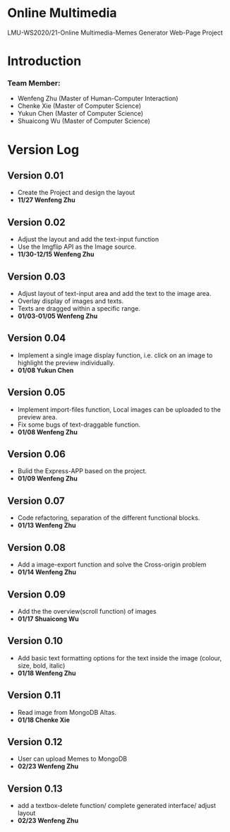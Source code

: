 # Online Multimedia
LMU-WS2020/21-Online Multimedia-Memes Generator Web-Page Project
# Introduction

### Team Member:
- Wenfeng Zhu (Master of Human-Computer Interaction)
- Chenke Xie (Master of Computer Science)
- Yukun Chen (Master of Computer Science)
- Shuaicong Wu (Master of Computer Science)

# Version Log
## Version 0.01
* Create the Project and design the layout  
* **11/27 Wenfeng Zhu**
## Version 0.02
* Adjust the layout and add the text-input function
* Use the Imgflip API as the Image source.  
* **11/30-12/15 Wenfeng Zhu**
## Version 0.03
* Adjust layout of text-input area and add the text to the image area. 
* Overlay display of images and texts.
* Texts are dragged within a specific range.
* **01/03-01/05 Wenfeng Zhu**
## Version 0.04
* Implement a single image display function, i.e. click on an image to highlight the preview individually.
* **01/08 Yukun Chen**
## Version 0.05
* Implement import-files function, Local images can be uploaded to the preview area.
* Fix some bugs of text-draggable function.
* **01/08 Wenfeng Zhu**
## Version 0.06
* Bulid the Express-APP based on the project.
* **01/09 Wenfeng Zhu**
## Version 0.07
* Code refactoring, separation of the different functional blocks.
* **01/13 Wenfeng Zhu**
## Version 0.08
* Add a image-export function and solve the Cross-origin problem
* **01/14 Wenfeng Zhu**
## Version 0.09
* Add the the overview(scroll function) of images
* **01/17 Shuaicong Wu**

## Version 0.10
* Add basic text formatting options for the text inside the image (colour, size, bold, italic)
* **01/18 Wenfeng Zhu**

## Version 0.11
* Read image from MongoDB Altas.
* **01/18 Chenke Xie**

## Version 0.12
* User can upload Memes to MongoDB
* **02/23 Wenfeng Zhu**

## Version 0.13
* add a textbox-delete function/ complete generated interface/ adjust layout
* **02/23 Wenfeng Zhu**

